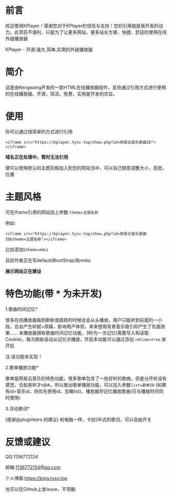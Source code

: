 # 前言

欢迎使用KPlayer！感谢您对于KPlayer的信任与支持！您的引用就是我开发的动力。此项目不谋利，只是为了让更多网站，更多站长方便，快捷，舒适的使用在线外链播放器

KPlayer - 开源,强大,简单,实用的外链播放器

# 简介

这是由Kengwang开发的一款HTML在线播放器组件，支持通过引用方式进行使用的在线播放器。开源，简洁，免费，实用是开发的宗旨。

# 使用

你可以通过很简单的方式进行引用

 ```
<iframe src="https://kplayer.tysv.top/show.php?id=网易云音乐歌曲ID"></iframe>
```

 **域名正在处理中，暂时无法引用** 

便可以使用默认的主题风格加入到您的网站当中，可以自己随意调整大小，高低，位置

# 主题风格

可在iframe引用的网站加上参数 `theme=主题名称`

例如:

```
<iframe src="https://kplayer.tysv.top/show.php?id=网易云音乐歌曲ID&theme=主题名称"></iframe>
```

比如添加`&theme=mdui`

目前作者正在写default(BootStrap)和mdui

 **展示网站正在建设** 

# 特色功能(带 * 为未开发)

1.歌曲时间记忆*

  很多在线播放器每到刷新或跳转的时候总会从头播放，用户只能听到前面的一小段，总会产生听腻+烦躁，影响用户体验，本来想用背景音乐吸引却产生了负面效果......
   本播放器拥有歌曲时间记忆功能，3秒为一次记忆(需要写入和读取Cookie)，每次刷新自动从记忆点播放，开启本功能可以通过添加 `rmtime=true` 来开启

注:该功能未实现！

2.歌单播放功能*

歌单是网易云音乐的特色功能，很多歌单包含了一些好听的歌曲，但是分开听没有感觉，合起来听才ojbk。所以推出歌单播放功能，可以加入参数`list=歌单ID` (如果有id=音乐id，将优先使用id，忽略list)，播放器将记忆播放歌曲(可与播放时间同时使用)

3.浮动歌词*

(感谢@pluginkers 的建议)
和电脑一样，卡拉OK式的歌词，可以自由开关

# 反馈或建议

QQ:1136772134

邮箱:1136772134@qq.com

个人博客:https://blog.tysv.top

也可以在Github上发Issue，不常翻
